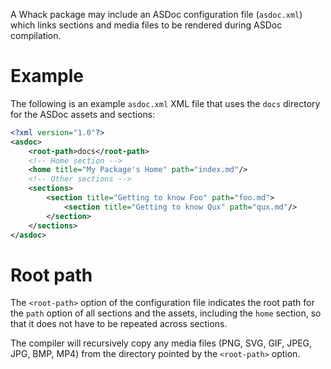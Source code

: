 A Whack package may include an ASDoc configuration file (`asdoc.xml`) which links sections and media files to be rendered during ASDoc compilation.

# Example

The following is an example `asdoc.xml` XML file that uses the `docs` directory for the ASDoc assets and sections:

```xml
<?xml version="1.0"?>
<asdoc>
    <root-path>docs</root-path>
    <!-- Home section -->
    <home title="My Package's Home" path="index.md"/>
    <!-- Other sections -->
    <sections>
        <section title="Getting to know Foo" path="foo.md">
            <section title="Getting to know Qux" path="qux.md"/>
        </section>
    </sections>
</asdoc>
```

# Root path

The `<root-path>` option of the configuration file indicates the root path for the `path` option of all sections and the assets, including the `home` section, so that it does not have to be repeated across sections.

The compiler will recursively copy any media files (PNG, SVG, GIF, JPEG, JPG, BMP, MP4) from the directory pointed by the `<root-path>` option.